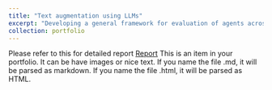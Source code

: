 ```yaml
---
title: "Text augmentation using LLMs"
excerpt: "Developing a general framework for evaluation of agents across domains <br/><img src='/images/682.png'>"
collection: portfolio
---
```


Please refer to this for detailed report [Report](/files/682.pdf)
This is an item in your portfolio. It can be have images or nice text. If you name the file .md, it will be parsed as markdown. If you name the file .html, it will be parsed as HTML. 
